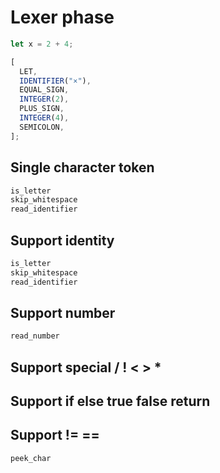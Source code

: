 # Lexer phase

```js
let x = 2 + 4;

[
  LET,
  IDENTIFIER("×"),
  EQUAL_SIGN,
  INTEGER(2),
  PLUS_SIGN,
  INTEGER(4),
  SEMICOLON,
];
```

## Single character token

```rs
is_letter
skip_whitespace
read_identifier
```

## Support identity

```rs
is_letter
skip_whitespace
read_identifier
```

## Support number

```rs
read_number
```

## Support special / ! < > \*

## Support if else true false return

## Support != ==

```rs
peek_char
```
